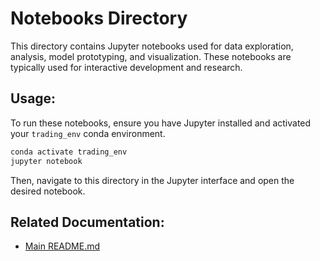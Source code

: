 # Notebooks Directory

This directory contains Jupyter notebooks used for data exploration, analysis, model prototyping, and visualization. These notebooks are typically used for interactive development and research.

## Usage:

To run these notebooks, ensure you have Jupyter installed and activated your `trading_env` conda environment.

```bash
conda activate trading_env
jupyter notebook
```

Then, navigate to this directory in the Jupyter interface and open the desired notebook.

## Related Documentation:

- [Main README.md](../../README.md)